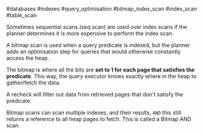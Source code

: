 #databases #indexes #query_optimisation #bitmap_index_scan #index_scan #table_scan

Sometimes sequential scans (seq scan) are used over index scans if the planner determines it is more expensive to perform the index scan.

A bitmap scan is used when a query predicate is indexed, but the planner adds an optimisation step for queries that would otherwise constantly access the heap.

The bitmap is where all the bits are **set to 1 for each page that satisfies the predicate**.
This way, the query executor knows exactly where in the heap to gather/fetch the data.

A recheck will filter out data from retrieved pages that don't satisfy the predicate.

Bitmap scans can scan multiple indexes, and their results, `AND` this still returns a reference to all heap pages to fetch. This is called a Bitmap AND scan.